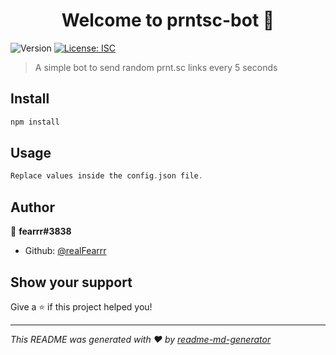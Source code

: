 <h1 align="center">Welcome to prntsc-bot 👋</h1>
<p>
  <img alt="Version" src="https://img.shields.io/badge/version-1.0.0-blue.svg?cacheSeconds=2592000" />
  <a href="#" target="_blank">
    <img alt="License: ISC" src="https://img.shields.io/badge/License-ISC-yellow.svg" />
  </a>
</p>

> A simple bot to send random prnt.sc links every 5 seconds

## Install

```sh
npm install
```

## Usage

```cpp
Replace values inside the config.json file.
```

## Author

👤 **fearrr#3838**

- Github: [@realFearrr](https://github.com/realFearrr)

## Show your support

Give a ⭐️ if this project helped you!

---

_This README was generated with ❤️ by [readme-md-generator](https://github.com/kefranabg/readme-md-generator)_

